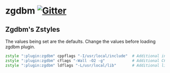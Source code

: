 # zgdbm [![Gitter][gitter-image]][gitter-link]

## Zgdbm's Zstyles

The values being set are the defaults. Change the values before loading zgdbm plugin.

```zsh
zstyle ":plugin:zgdbm" cppflags "-I/usr/local/include"  # Additional include directory
zstyle ":plugin:zgdbm" cflags "-Wall -O2 -g"            # Additional CFLAGS
zstyle ":plugin:zgdbm" ldflags "-L/usr/local/lib"       # Additional library directory
```

[gitter-image]: https://badges.gitter.im/zdharma-continuum/community.svg
[gitter-link]: https://gitter.im/zdharma-continuum/community
